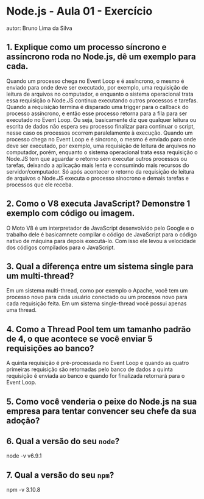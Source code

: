 # Node.js - Aula 01 - Exercício

autor: Bruno Lima da Silva

## 1. Explique como um processo síncrono e assíncrono roda no Node.js, dê um exemplo para cada.
Quando um processo chega no Event Loop e é assíncrono, o mesmo é enviado para onde deve ser executado, por exemplo, uma requisição de leitura de arquivos no computador, e enquanto o sistema operacional trata essa requisição o Node.JS continua executando outros processos e tarefas. Quando a requisição termina é disparado uma trigger para o callback do processo assíncrono, e então esse processo retorna para a fila para ser executado no Event Loop. Ou seja, basicamente diz que qualquer leitura ou escrita de dados não espera seu processo finalizar para continuar o script, nesse caso os processos ocorrem paralelamente à execução.
Quando um processo chega no Event Loop e é síncrono, o mesmo é enviado para onde deve ser executado, por exemplo, uma requisição de leitura de arquivos no computador, porém, enquanto o sistema operacional trata essa requisição o Node.JS tem que aguardar o retorno sem executar outros processos ou tarefas, deixando a aplicação mais lenta e consumindo mais recursos do servidor/computador. Só após acontecer o retorno da requisição de leitura de arquivos o Node.JS executa o processo sínocrono e demais tarefas e processos que ele receba.

## 2. Como o V8 executa JavaScript? Demonstre 1 exemplo com código ou imagem.
O Moto V8 é um interpretador de JavaScript desenvolvido pelo Google e o trabalho dele é basicamnete compilar o código de JavaScript para o código nativo de máquina para depois executá-lo. Com isso ele levou a velocidade dos códigos compilados para o JavaScript.

## 3. Qual a diferença entre um sistema single para um multi-thread?
Em um sistema multi-thread, como por exemplo o Apache, você tem um processo novo para cada usuário conectado ou um procesos novo para cada requisição feita.
Em um sistema single-thread você possui apenas uma thread.

## 4. Como a Thread Pool tem um tamanho padrão de 4, o que acontece se você enviar 5 requisições ao banco?
A quinta requisição é pré-processada no Event Loop e quando as quatro primeiras requisição são retornadas pelo banco de dados a quinta requisição é enviada ao banco e quando for finalizada retornará para o Event Loop.

## 5. Como você venderia o peixe do Node.js na sua empresa para tentar convencer seu chefe da sua adoção?

## 6. Qual a versão do seu `node`?
node -v
v6.9.1

## 7. Qual a versão do seu `npm`?
npm -v
3.10.8
